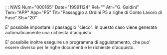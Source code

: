  :  : NWS Num="000165" Date="19991124" Rel="" Atr="G. Galdini" Tem="APP" App="P5" Tit="Passaggio a Ordini P5 a righe di Conto Lavoro di Fase" Sts="20"

E' possibile impostare il passaggio "cieco". In questo caso viene generata automaticamente una richiesta d'acquisto.

E' possibile inoltre eseguire un programma di agguistamento, che puo' essere diverso per le righe documenti e le richieste d'acquisto.



